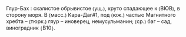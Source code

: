 ---
---

Гяур-Бах
: скалистое обрывистое ⦅ущ.⦆, круто спадающее к ⦅ВЮВ⦆, в сторону моря. В ⦅масс.⦆ Кара-Даг#1, под ⦅юж.⦆ частью Магнитного хребта – ⦅тюрк.⦆ гяур – иноверец, немусульманин; ⦅ср.⦆ баг – сад, виноградник ⦃В10⦄.
